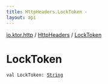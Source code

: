 ```yaml
---
title: HttpHeaders.LockToken - 
layout: api
---
```


<div class='api-docs-breadcrumbs'><a href="../index.html">io.ktor.http</a> / <a href="index.html">HttpHeaders</a> / <a href="./-lock-token.html">LockToken</a></div>

# LockToken

<div class="signature"><code><span class="keyword">val </span><span class="identifier">LockToken</span><span class="symbol">: </span><a href="https://kotlinlang.org/api/latest/jvm/stdlib/kotlin/-string/index.html"><span class="identifier">String</span></a></code></div>
